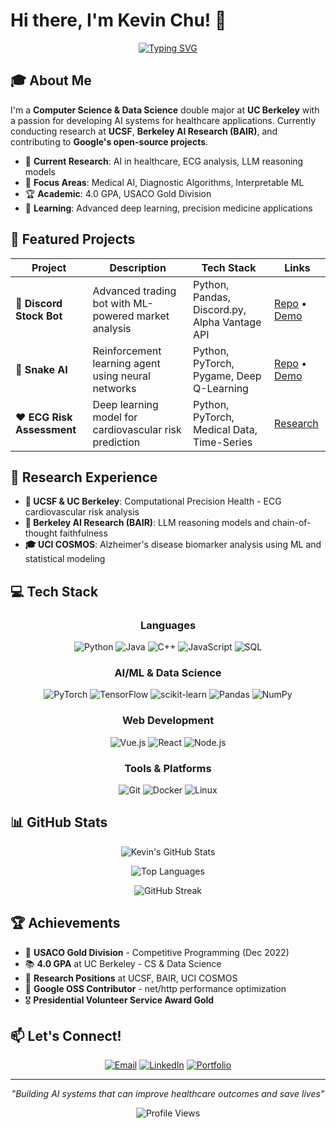 # Hi there, I'm Kevin Chu! 👋

<div align="center">
  
[![Typing SVG](https://readme-typing-svg.herokuapp.com?font=Fira+Code&size=22&duration=3000&pause=1000&color=673AB7&center=true&vCenter=true&width=500&lines=Computer+Science+%26+Data+Science+Student;AI+%26+Healthcare+Enthusiast;UC+Berkeley+Sophomore;USACO+Gold+Programmer)](https://git.io/typing-svg)

</div>

## 🎓 About Me

I'm a **Computer Science & Data Science** double major at **UC Berkeley** with a passion for developing AI systems for healthcare applications. Currently conducting research at **UCSF**, **Berkeley AI Research (BAIR)**, and contributing to **Google's open-source projects**.

- 🔬 **Current Research**: AI in healthcare, ECG analysis, LLM reasoning models
- 🎯 **Focus Areas**: Medical AI, Diagnostic Algorithms, Interpretable ML
- 🏆 **Academic**: 4.0 GPA, USACO Gold Division
- 🌱 **Learning**: Advanced deep learning, precision medicine applications

## 🚀 Featured Projects

<div align="center">

| Project | Description | Tech Stack | Links |
|---------|-------------|------------|-------|
| 🤖 **Discord Stock Bot** | Advanced trading bot with ML-powered market analysis | Python, Pandas, Discord.py, Alpha Vantage API | [Repo](https://github.com/chuk1123/discord-stock-bot) • [Demo](#) |
| 🐍 **Snake AI** | Reinforcement learning agent using neural networks | Python, PyTorch, Pygame, Deep Q-Learning | [Repo](https://github.com/chuk1123/snake-ai) • [Demo](#) |
| ❤️ **ECG Risk Assessment** | Deep learning model for cardiovascular risk prediction | Python, PyTorch, Medical Data, Time-Series | [Research](#) |

</div>

## 🔬 Research Experience

- **🏥 UCSF & UC Berkeley**: Computational Precision Health - ECG cardiovascular risk analysis
- **🧠 Berkeley AI Research (BAIR)**: LLM reasoning models and chain-of-thought faithfulness  
- **🎓 UCI COSMOS**: Alzheimer's disease biomarker analysis using ML and statistical modeling

## 💻 Tech Stack

<div align="center">

### Languages
![Python](https://img.shields.io/badge/Python-3776AB?style=for-the-badge&logo=python&logoColor=white)
![Java](https://img.shields.io/badge/Java-ED8B00?style=for-the-badge&logo=java&logoColor=white)
![C++](https://img.shields.io/badge/C%2B%2B-00599C?style=for-the-badge&logo=c%2B%2B&logoColor=white)
![JavaScript](https://img.shields.io/badge/JavaScript-F7DF1E?style=for-the-badge&logo=javascript&logoColor=black)
![SQL](https://img.shields.io/badge/SQL-336791?style=for-the-badge&logo=postgresql&logoColor=white)

### AI/ML & Data Science
![PyTorch](https://img.shields.io/badge/PyTorch-EE4C2C?style=for-the-badge&logo=pytorch&logoColor=white)
![TensorFlow](https://img.shields.io/badge/TensorFlow-FF6F00?style=for-the-badge&logo=tensorflow&logoColor=white)
![scikit-learn](https://img.shields.io/badge/scikit--learn-F7931E?style=for-the-badge&logo=scikit-learn&logoColor=white)
![Pandas](https://img.shields.io/badge/Pandas-150458?style=for-the-badge&logo=pandas&logoColor=white)
![NumPy](https://img.shields.io/badge/NumPy-013243?style=for-the-badge&logo=numpy&logoColor=white)

### Web Development
![Vue.js](https://img.shields.io/badge/Vue.js-4FC08D?style=for-the-badge&logo=vue.js&logoColor=white)
![React](https://img.shields.io/badge/React-20232A?style=for-the-badge&logo=react&logoColor=61DAFB)
![Node.js](https://img.shields.io/badge/Node.js-43853D?style=for-the-badge&logo=node.js&logoColor=white)

### Tools & Platforms
![Git](https://img.shields.io/badge/Git-F05032?style=for-the-badge&logo=git&logoColor=white)
![Docker](https://img.shields.io/badge/Docker-2496ED?style=for-the-badge&logo=docker&logoColor=white)
![Linux](https://img.shields.io/badge/Linux-FCC624?style=for-the-badge&logo=linux&logoColor=black)

</div>

## 📊 GitHub Stats

<div align="center">
  
![Kevin's GitHub Stats](https://github-readme-stats.vercel.app/api?username=chuk1123&show_icons=true&theme=material-palenight&hide_border=true&include_all_commits=true&count_private=true)

![Top Languages](https://github-readme-stats.vercel.app/api/top-langs/?username=chuk1123&layout=compact&theme=material-palenight&hide_border=true)

![GitHub Streak](https://github-readme-streak-stats.herokuapp.com/?user=chuk1123&theme=material-palenight&hide_border=true)

</div>

## 🏆 Achievements

- 🥇 **USACO Gold Division** - Competitive Programming (Dec 2022)
- 📚 **4.0 GPA** at UC Berkeley - CS & Data Science
- 🔬 **Research Positions** at UCSF, BAIR, UCI COSMOS
- 🌟 **Google OSS Contributor** - net/http performance optimization
- 🎖️ **Presidential Volunteer Service Award Gold**

## 📫 Let's Connect!

<div align="center">

[![Email](https://img.shields.io/badge/Email-chuk1123@berkeley.edu-blue?style=for-the-badge&logo=gmail&logoColor=white)](mailto:chuk1123@berkeley.edu)
[![LinkedIn](https://img.shields.io/badge/LinkedIn-Kevin%20Chu-blue?style=for-the-badge&logo=linkedin&logoColor=white)](https://linkedin.com/in/kevin-chu-cal)
[![Portfolio](https://img.shields.io/badge/Portfolio-kevin--chu.dev-purple?style=for-the-badge&logo=react&logoColor=white)](https://your-portfolio-url.com)

</div>

---

<div align="center">
  
*"Building AI systems that can improve healthcare outcomes and save lives"*

![Profile Views](https://komarev.com/ghpvc/?username=chuk1123&color=673ab7&style=flat-square&label=Profile+Views)

</div>
